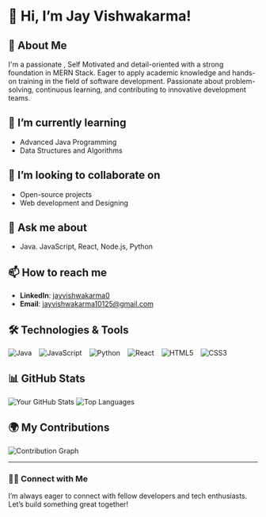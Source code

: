 # 👋 Hi, I’m Jay Vishwakarma!

## 🚀 About Me
I'm a passionate , Self Motivated and detail-oriented with a strong foundation in MERN Stack.
 Eager to apply academic knowledge and hands-on training in the field of
 software development. Passionate about problem-solving, continuous
 learning, and contributing to innovative development teams. 

 
## 🌱 I’m currently learning
- Advanced Java Programming
- Data Structures and Algorithms


## 👯 I’m looking to collaborate on
- Open-source projects
- Web development and Designing

## 💬 Ask me about
- Java. JavaScript, React, Node.js, Python

## 📫 How to reach me
- **LinkedIn**: [jayvishwakarma0](www.linkedin.com/in/jayvishwakarma0)
- **Email**: [jayvishwakarma10125@gmail.com](mailto:jayvishwakarma10125@gmail.com)

## 🛠️ Technologies & Tools
<div style="display: flex; gap: 15px;">
  <img src="https://img.shields.io/badge/Java-007396?style=for-the-badge&logo=java&logoColor=white" alt="Java" />
  <img src="https://img.shields.io/badge/JavaScript-F7DF1E?style=for-the-badge&logo=javascript&logoColor=black" alt="JavaScript" />
  <img src="https://img.shields.io/badge/Python-3776AB?style=for-the-badge&logo=python&logoColor=white" alt="Python" />
  <img src="https://img.shields.io/badge/React-61DAFB?style=for-the-badge&logo=react&logoColor=black" alt="React" />
  <img src="https://img.shields.io/badge/HTML5-E34F26?style=for-the-badge&logo=html5&logoColor=white" alt="HTML5" />
  <img src="https://img.shields.io/badge/CSS3-1572B6?style=for-the-badge&logo=css3&logoColor=white" alt="CSS3" />
</div>

## 📊 GitHub Stats
![Your GitHub Stats](https://github-readme-stats.vercel.app/api?username=jayvishwakarma0&show_icons=true&theme=radical) <!-- Replace "yourusername" with your GitHub username -->
![Top Languages](https://github-readme-stats.vercel.app/api/top-langs/?username=jayvishwakarma0&layout=compact&theme=radical) <!-- Replace "yourusername" with your GitHub username -->

## 🌍 My Contributions
![Contribution Graph](https://github-readme-streak-stats.herokuapp.com/?user=jayvishwakarma0&theme=radical) <!-- Replace "yourusername" with your GitHub username -->


---

### 👨‍💻 Connect with Me
I’m always eager to connect with fellow developers and tech enthusiasts. Let’s build something great together!

